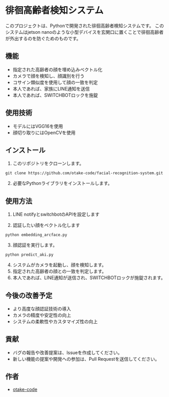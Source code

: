 # 徘徊高齢者検知システム

このプロジェクトは、Pythonで開発された徘徊高齢者検知システムです。
このシステムはjetson nanoのような小型デバイスを玄関口に置くことで徘徊高齢者が外出するのを防ぐためのものです。

## 機能

- 指定された高齢者の顔を埋め込みベクトル化
- カメラで顔を検知し、顔識別を行う
- コサイン類似度を使用して顔の一致を判定
- 本人であれば、家族にLINE通知を送信
- 本人であれば、SWITCHBOTロックを施錠

## 使用技術

- モデルにはVGG16を使用
- 顔切り取りにはOpenCVを使用

## インストール

1. このリポジトリをクローンします。
```
git clone https://github.com/otake-code/facial-recognition-system.git
```
2. 必要なPythonライブラリをインストールします。

## 使用方法
1. LINE notifyとswitchbotのAPIを設定します

2. 認証したい顔をベクトル化します
```
python embedding_arcface.py
```
  
3. 顔認証を実行します。
```
python predict_aki.py
```
4. システムがカメラを起動し、顔を検知します。
5. 指定された高齢者の顔との一致を判定します。
6. 本人であれば、LINE通知が送信され、SWITCHBOTロックが施錠されます。

## 今後の改善予定

- より高度な顔認証技術の導入
- カメラの精度や安定性の向上
- システムの柔軟性やカスタマイズ性の向上

## 貢献

- バグの報告や改善提案は、Issueを作成してください。
- 新しい機能の提案や開発への参加は、Pull Requestを送信してください。

## 作者

- [otake-code](https://github.com/your_username)
